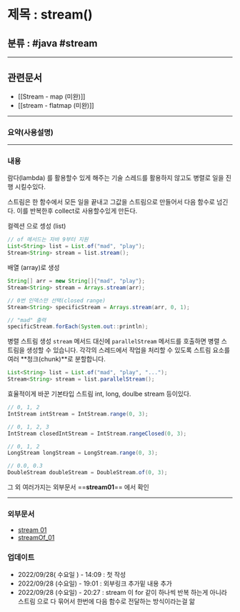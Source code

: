 # 제목 : stream()

## 분류 : #java #stream

---
## 관련문서
- [[Stream - map (미완)]]
- [[stream - flatmap (미완)]]

----
### 요약(사용설명)


----
### 내용
람다(lambda) 를 활용할수 있게 해주는 기술
스레드를 활용하지 않고도 병렬로 일을 진행 시킬수있다.

스트림은 한 함수에서 모든 일을 끝내고 그값을 스트림으로 만들어서 다음 함수로 넘긴다.
이를 반복한후 collect로 사용할수있게 만든다.


 컬렉션 으로 셍성 (list)
```java
// of 메서드는 자바 9부터 지원
List<String> list = List.of("mad", "play");
Stream<String> stream = list.stream();

```

배열 (array)로 생성
```java
String[] arr = new String[]{"mad", "play"};
Stream<String> stream = Arrays.stream(arr);

// 0번 인덱스만 선택(closed range)
Stream<String> specificStream = Arrays.stream(arr, 0, 1);

// "mad" 출력
specificStream.forEach(System.out::println);
```


병렬 스트림 생성
`stream` 메서드 대신에 `parallelStream` 메서드를 호출하면 병렬 스트림을 생성할 수 있습니다. 각각의 스레드에서 작업을 처리할 수 있도록 스트림 요소를 여러 **청크(chunk)**로 분할합니다.
```java
List<String> list = List.of("mad", "play", "...");
Stream<String> stream = list.parallelStream();
```

효율적이게 바꾼 기본타입 스트림 int, long, doulbe stream 등이있다.
```java
// 0, 1, 2
IntStream intStream = IntStream.range(0, 3);

// 0, 1, 2, 3
IntStream closedIntStream = IntStream.rangeClosed(0, 3);

// 0, 1, 2
LongStream longStream = LongStream.range(0, 3);

// 0.0, 0.3
DoubleStream doubleStream = DoubleStream.of(0, 3);
```

그 외 여러가지는 외부문서 ==**stream01**== 에서 확인


----
### 외부문서
- [stream 01](https://madplay.github.io/post/introduction-to-java-streams)
- [streamOf_01](https://mangkyu.tistory.com/115)

### 업데이트
-  2022/09/28( 수요일 ) - 14:09 : 첫 작성
-  2022/09/28 (수요일) -  19:01 : 외부링크 추가밑 내용 추가  
-  2022/09/28 (수요일) - 20:27  : stream 이 for  같이 하나씩 반복 하는게 아니라 스트림 으로 다 묶어서 한번에  다음 함수로 전달하는 방식이라는걸 앎    